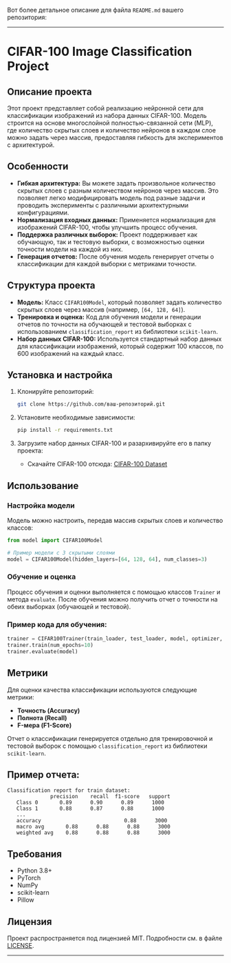 Вот более детальное описание для файла `README.md` вашего репозитория:

---

# CIFAR-100 Image Classification Project

## Описание проекта

Этот проект представляет собой реализацию нейронной сети для классификации изображений из набора данных CIFAR-100. Модель строится на основе многослойной полностью-связанной сети (MLP), где количество скрытых слоев и количество нейронов в каждом слое можно задать через массив, предоставляя гибкость для экспериментов с архитектурой.

## Особенности

- **Гибкая архитектура:** Вы можете задать произвольное количество скрытых слоев с разным количеством нейронов через массив. Это позволяет легко модифицировать модель под разные задачи и проводить эксперименты с различными архитектурными конфигурациями.
- **Нормализация входных данных:** Применяется нормализация для изображений CIFAR-100, чтобы улучшить процесс обучения.
- **Поддержка различных выборок:** Проект поддерживает как обучающую, так и тестовую выборки, с возможностью оценки точности модели на каждой из них.
- **Генерация отчетов:** После обучения модель генерирует отчеты о классификации для каждой выборки с метриками точности.

## Структура проекта

- **Модель:** Класс `CIFAR100Model`, который позволяет задать количество скрытых слоев через массив (например, `[64, 128, 64]`).
- **Тренировка и оценка:** Код для обучения модели и генерации отчетов по точности на обучающей и тестовой выборках с использованием `classification_report` из библиотеки `scikit-learn`.
- **Набор данных CIFAR-100:** Используется стандартный набор данных для классификации изображений, который содержит 100 классов, по 600 изображений на каждый класс.

## Установка и настройка

1. Клонируйте репозиторий:
   ```bash
   git clone https://github.com/ваш-репозиторий.git
   ```

2. Установите необходимые зависимости:
   ```bash
   pip install -r requirements.txt
   ```

3. Загрузите набор данных CIFAR-100 и разархивируйте его в папку проекта:
   - Скачайте CIFAR-100 отсюда: [CIFAR-100 Dataset](https://www.cs.toronto.edu/~kriz/cifar.html)

## Использование

### Настройка модели

Модель можно настроить, передав массив скрытых слоев и количество классов:

```python
from model import CIFAR100Model

# Пример модели с 3 скрытыми слоями
model = CIFAR100Model(hidden_layers=[64, 128, 64], num_classes=3)
```

### Обучение и оценка

Процесс обучения и оценки выполняется с помощью классов `Trainer` и метода `evaluate`. После обучения можно получить отчет о точности на обеих выборках (обучающей и тестовой).

### Пример кода для обучения:

```python
trainer = CIFAR100Trainer(train_loader, test_loader, model, optimizer, loss_fn, device)
trainer.train(num_epochs=10)
trainer.evaluate(model)
```

## Метрики

Для оценки качества классификации используются следующие метрики:

- **Точность (Accuracy)**
- **Полнота (Recall)**
- **F-мера (F1-Score)**

Отчет о классификации генерируется отдельно для тренировочной и тестовой выборок с помощью `classification_report` из библиотеки `scikit-learn`.

## Пример отчета:

```
Classification report for train dataset:
              precision    recall  f1-score   support
   Class 0       0.89      0.90      0.89      1000
   Class 1       0.88      0.87      0.88      1000
   ...
   accuracy                           0.88      3000
   macro avg       0.88      0.88      0.88      3000
   weighted avg    0.88      0.88      0.88      3000
```

## Требования

- Python 3.8+
- PyTorch
- NumPy
- scikit-learn
- Pillow

## Лицензия

Проект распространяется под лицензией MIT. Подробности см. в файле [LICENSE](LICENSE).

---